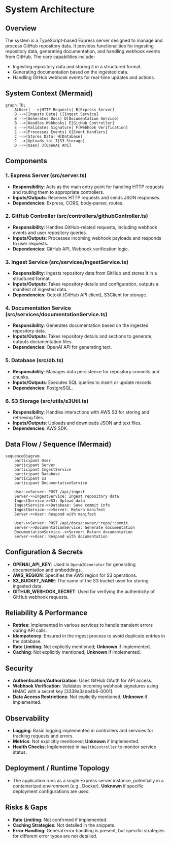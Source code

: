 # System Architecture

## Overview
The system is a TypeScript-based Express server designed to manage and process GitHub repository data. It provides functionalities for ingesting repository data, generating documentation, and handling webhook events from GitHub. The core capabilities include:
- Ingesting repository data and storing it in a structured format.
- Generating documentation based on the ingested data.
- Handling GitHub webhook events for real-time updates and actions.

## System Context (Mermaid)
```mermaid
graph TD;
    A[User] -->|HTTP Requests| B[Express Server]
    B -->|Ingests Data| C[Ingest Service]
    B -->|Generates Docs| D[Documentation Service]
    B -->|Handles Webhooks| E[GitHub Controller]
    E -->|Validates Signature| F[Webhook Verification]
    E -->|Processes Events| G[Event Handlers]
    C -->|Stores Data| H[Database]
    C -->|Uploads to| I[S3 Storage]
    D -->|Uses| J[OpenAI API]
```

## Components

### 1. Express Server (src/server.ts)
- **Responsibility**: Acts as the main entry point for handling HTTP requests and routing them to appropriate controllers.
- **Inputs/Outputs**: Receives HTTP requests and sends JSON responses.
- **Dependencies**: Express, CORS, body-parser, routes.

### 2. GitHub Controller (src/controllers/githubController.ts)
- **Responsibility**: Handles GitHub-related requests, including webhook events and user repository queries.
- **Inputs/Outputs**: Processes incoming webhook payloads and responds to user requests.
- **Dependencies**: GitHub API, Webhook verification logic.

### 3. Ingest Service (src/services/ingestService.ts)
- **Responsibility**: Ingests repository data from GitHub and stores it in a structured format.
- **Inputs/Outputs**: Takes repository details and configuration, outputs a manifest of ingested data.
- **Dependencies**: Octokit (GitHub API client), S3Client for storage.

### 4. Documentation Service (src/services/documentationService.ts)
- **Responsibility**: Generates documentation based on the ingested repository data.
- **Inputs/Outputs**: Takes repository details and sections to generate, outputs documentation files.
- **Dependencies**: OpenAI API for generating text.

### 5. Database (src/db.ts)
- **Responsibility**: Manages data persistence for repository commits and chunks.
- **Inputs/Outputs**: Executes SQL queries to insert or update records.
- **Dependencies**: PostgreSQL.

### 6. S3 Storage (src/utils/s3Util.ts)
- **Responsibility**: Handles interactions with AWS S3 for storing and retrieving files.
- **Inputs/Outputs**: Uploads and downloads JSON and text files.
- **Dependencies**: AWS SDK.

## Data Flow / Sequence (Mermaid)
```mermaid
sequenceDiagram
    participant User
    participant Server
    participant IngestService
    participant Database
    participant S3
    participant DocumentationService

    User->>Server: POST /api/ingest
    Server->>IngestService: Ingest repository data
    IngestService->>S3: Upload data
    IngestService->>Database: Save commit info
    IngestService-->>Server: Return manifest
    Server->>User: Respond with manifest

    User->>Server: POST /api/docs/:owner/:repo/:commit
    Server->>DocumentationService: Generate documentation
    DocumentationService-->>Server: Return documentation
    Server->>User: Respond with documentation
```

## Configuration & Secrets
- **OPENAI_API_KEY**: Used in `OpenAIGenerator` for generating documentation and embeddings.
- **AWS_REGION**: Specifies the AWS region for S3 operations.
- **S3_BUCKET_NAME**: The name of the S3 bucket used for storing ingested data.
- **GITHUB_WEBHOOK_SECRET**: Used for verifying the authenticity of GitHub webhook requests.

## Reliability & Performance
- **Retries**: Implemented in various services to handle transient errors during API calls.
- **Idempotency**: Ensured in the ingest process to avoid duplicate entries in the database.
- **Rate Limiting**: Not explicitly mentioned; **Unknown** if implemented.
- **Caching**: Not explicitly mentioned; **Unknown** if implemented.

## Security
- **Authentication/Authorization**: Uses GitHub OAuth for API access.
- **Webhook Verification**: Validates incoming webhook signatures using HMAC with a secret key [3339a3abe4b6-0001].
- **Data Access Restrictions**: Not explicitly mentioned; **Unknown** if implemented.

## Observability
- **Logging**: Basic logging implemented in controllers and services for tracking requests and errors.
- **Metrics**: Not explicitly mentioned; **Unknown** if implemented.
- **Health Checks**: Implemented in `HealthController` to monitor service status.

## Deployment / Runtime Topology
- The application runs as a single Express server instance, potentially in a containerized environment (e.g., Docker). **Unknown** if specific deployment configurations are used.

## Risks & Gaps
- **Rate Limiting**: Not confirmed if implemented.
- **Caching Strategies**: Not detailed in the snippets.
- **Error Handling**: General error handling is present, but specific strategies for different error types are not detailed.